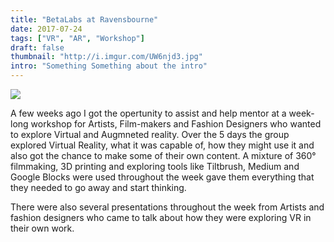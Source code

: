```yaml
---
title: "BetaLabs at Ravensbourne"
date: 2017-07-24
tags: ["VR", "AR", "Workshop"]
draft: false
thumbnail: "http://i.imgur.com/UW6njd3.jpg"
intro: "Something Something about the intro"
---
```



<img src="http://i.imgur.com/UW6njd3.jpg" class="img-responsive">

A few weeks ago I got the opertunity to assist and help mentor at a week-long workshop for Artists, Film-makers and Fashion Designers who wanted to explore Virtual and Augmneted reality. Over the 5 days the group explored Virtual Reality, what it was capable of, how they might use it and also got the chance to make some of their own content. A mixture of 360° filmmaking, 3D
printing and exploring tools like Tiltbrush, Medium and Google Blocks were used throughout the week gave them everything that they needed to go away and start thinking. 

There were also several presentations throughout the week from Artists and fashion designers who came to talk about how they were exploring VR in their own work. 


